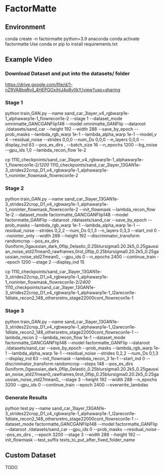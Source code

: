 # FactorMatte
## Environment
conda create -n factormatte python=3.9 anaconda
conda activate factormatte
Use conda or pip to install requirements.txt

## Example Video
### Download Dataset and put into the datasets/ folder
https://drive.google.com/file/d/1-nZ9VA8bqRvll_4HEPGOxihIJ4o8y0kY/view?usp=sharing

### Stage 1
python train_GAN.py --name sand_car_3layer_v4_rgbwarp1e-1_alphawarp1e-1_flowrecon1e-2 --stage 1 --dataset_mode omnimatte_GANCGANFlip148 --model omnimatte_GANFlip --dataroot ./datasets/sand_car --height 192 --width 288  --save_by_epoch --prob_masks --lambda_rgb_warp 1e-1 --lambda_alpha_warp 1e-1 --model_v 4 --residual_noise --strides 0,0,0 --num_Ds 0,0,0 --n_layers 0,0,0 --display_ind 63 --pos_ex_dirs , --batch_size 16 --n_epochs 1200 --bg_noise --gpu_ids 1,0 --lambda_recon_flow 1e-2

cp 1110_checkpoints/sand_car_3layer_v4_rgbwarp1e-1_alphawarp1e-1_flowrecon1e-2/*1200* 1110_checkpoints/sand_car_3layer_13GAN1e-3_strides22crop_D1_v4_rgbwarp1e-1_alphawarp1e-1_noninter_flowmask_flowrecon1e-2

### Stage 2
python train_GAN.py --name sand_car_3layer_13GAN1e-3_strides22crop_D1_v4_rgbwarp1e-1_alphawarp1e-1_noninter_flowmask_flowrecon1e-2 --init_flowmask --lambda_recon_flow 1e-2 --dataset_mode factormatte_GANCGANFlip148 --model factormatte_GANFlip --dataroot ./datasets/sand_car --save_by_epoch --prob_masks --lambda_rgb_warp 1e-1 --lambda_alpha_warp 1e-1 --residual_noise --strides 0,2,2 --num_Ds 0,1,3 --n_layers 0,3,3 --start_ind 0 --noninter_only --width 288 --height 192 --discriminator_transform randomcrop --pos_ex_dirs 0uniform_0gaussian_dark_0flip_0elastic_0.25blursigma0.20.2k5_0.25gaussian_noise_std27mean0_rawframes,0rot_0flip_0.25blursigma0.20.2k5_0.25gaussian_noise_std27mean0_ --gpu_ids 0 --n_epochs 2400 --continue_train --epoch 1200 --stage 2 --display_ind 15

cp 1110_checkpoints/sand_car_3layer_13GAN1e-3_strides22crop_D1_v4_rgbwarp1e-1_alphawarp1e-1_noninter_flowmask_flowrecon1e-2/*2400* 1110_checkpoints/sand_car_3layer_13GAN1e-3_strides22crop_D1_v4_rgbwarp1e-1_alphawarp1e-1_l2arecon1e-1dilate_recon2_148_othersretro_stage22000cont_flowrecon1e-1


### Stage 3
python train_GAN.py --name sand_car_3layer_13GAN1e-3_strides22crop_D1_v4_rgbwarp1e-1_alphawarp1e-1_l2arecon1e-1dilate_recon2_148_othersretro_stage22000cont_flowrecon1e-1 --lambda_recon 2 --lambda_recon_flow 1e-1 --dataset_mode factormatte_GANCGANFlip148 --model factormatte_GANFlip --dataroot ./datasets/sand_car --save_by_epoch --prob_masks --lambda_rgb_warp 1e-1 --lambda_alpha_warp 1e-1 --residual_noise --strides 0,2,2 --num_Ds 0,1,3 --display_ind 63 --init_flowmask --lambda_recon_3 1e-1 --start_ind 0 --discriminator_transform randomcrop --steps 148 --pos_ex_dirs 0uniform_0gaussian_dark_0flip_0elastic_0.25blursigma0.20.2k5_0.25gaussian_noise_std27mean0_rawframes,0rot_0flip_0.25blursigma0.20.2k5_0.25gaussian_noise_std27mean0_ --stage 3 --height 192 --width 288 --n_epochs 3200 --gpu_ids 0 --continue_train --epoch 2400 --overwrite_lambdas

### Generate Results
python test.py --name sand_car_3layer_13GAN1e-3_strides22crop_D1_v4_rgbwarp1e-1_alphawarp1e-1_l2arecon1e-1dilate_recon2_148_othersretro_stage22000cont_flowrecon1e-1 --dataset_mode factormatte_GANCGANFlip148 --model factormatte_GANFlip --dataroot ./datasets/sand_car --gpu_ids 0 --prob_masks --residual_noise --pos_ex_dirs , --epoch 3200 --stage 3 --width 288 --height 192 --init_flowmask --test_suffix texts_to_put_after_fixed_folder_name


## Custom Dataset
TODO
